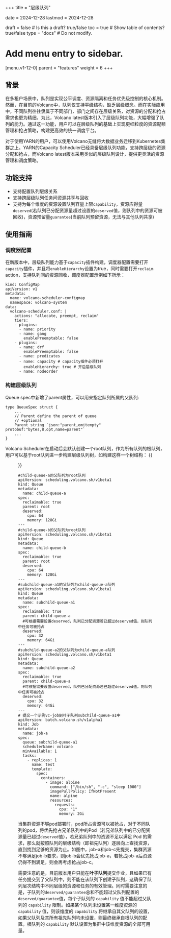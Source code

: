 +++
title = "层级队列"

date = 2024-12-28
lastmod = 2024-12-28

draft = false  # Is this a draft? true/false
toc = true  # Show table of contents? true/false
type = "docs"  # Do not modify.

# Add menu entry to sidebar.
[menu.v1-12-0]
  parent = "features"
  weight = 6
+++

## 背景
在多租户场景中，队列是实现公平调度、资源隔离和任务优先级控制的核心机制。然而，在目前的Volcano中，队列仅支持平级结构，缺乏层级概念。而在实际应用中，不同队列往往隶属于不同部门，部门之间存在层级关系，对资源的分配和抢占需求也更为精细。为此，Volcano latest版本引入了层级队列功能，大幅增强了队列的能力。通过这一功能，用户可以在层级队列的基础上实现更细粒度的资源配额管理和抢占策略，构建更高效的统一调度平台。

对于使用YARN的用户，可以使用Volcano无缝将大数据业务迁移到Kubernetes集群之上。YARN的Capacity Scheduler已经具备层级队列功能，支持跨层级的资源分配和抢占，而Volcano latest版本采用类似的层级队列设计，提供更灵活的资源管理和调度策略。

## 功能支持
- 支持配置队列层级关系
- 支持跨层级队列任务间资源共享与回收
- 支持为每个维度的资源设置队列容量上限`capability`，资源应得量`deserved`(若队列已分配资源量超过设置的`deserved`值，则队列中的资源可被回收)，资源预留量`guarantee`(当前队列预留资源，无法与其他队列共享)


## 使用指南
### 调度器配置
在新版本中，层级队列能力基于`capacity`插件构建，调度器配置需要打开`capacity`插件，并且将`enableHierarchy`设置为true，同时需要打开`reclaim` action，支持队列间的资源回收，调度器配置示例如下所示：
```
kind: ConfigMap
apiVersion: v1
metadata:
  name: volcano-scheduler-configmap
  namespace: volcano-system
data:
  volcano-scheduler.conf: |
    actions: "allocate, preempt, reclaim"
    tiers:
    - plugins:
      - name: priority
      - name: gang
        enablePreemptable: false
    - plugins:
      - name: drf
        enablePreemptable: false
      - name: predicates
      - name: capacity # capacity插件必须打开
        enableHierarchy: true # 开启层级队列
      - name: nodeorder
```
### 构建层级队列
Queue spec中新增了parent属性，可以用来指定队列所属的父队列:
```
type QueueSpec struct {
    ...
	// Parent define the parent of queue
	// +optional
	Parent string `json:"parent,omitempty" protobuf:"bytes,8,opt,name=parent"`
    ...
}
```
Volcano Scheduler在启动后会默认创建一个root队列，作为所有队列的根队列，用户可以基于root队列进一步构建层级队列树，如构建这样一个树结构：
{{<figure library="1" src="hierarchical-queue-example.png" title="图1 层级队列示例" width="50%">}}


```
#child-queue-a的父队列为root队列
apiVersion: scheduling.volcano.sh/v1beta1
kind: Queue
metadata:
  name: child-queue-a
spec:
  reclaimable: true
  parent: root 
  deserved:
    cpu: 64
    memory: 128Gi
---
#child-queue-b的父队列为root队列
apiVersion: scheduling.volcano.sh/v1beta1
kind: Queue
metadata:
  name: child-queue-b
spec:
  reclaimable: true
  parent: root 
  deserved:
    cpu: 64
    memory: 128Gi
---
#subchild-queue-a1的父队列为child-queue-a队列
apiVersion: scheduling.volcano.sh/v1beta1
kind: Queue
metadata:
  name: subchild-queue-a1
spec:
  reclaimable: true
  parent: child-queue-a
  #可根据需要设置deserved，队列已分配资源若已超过deserved值，则队列中任务可被抢占
  deserved: 
    cpu: 32
    memory: 64Gi
---
#subchild-queue-a2的父队列为child-queue-a队列
apiVersion: scheduling.volcano.sh/v1beta1
kind: Queue
metadata:
  name: subchild-queue-a2
spec:
  reclaimable: true
  parent: child-queue-a 
  #可根据需要设置deserved，队列已分配资源若已超过deserved值，则队列中任务可被抢占
  deserved: 
    cpu: 32
    memory: 64Gi
---
# 提交一个示例vc-job到叶子队列subchild-queue-a1中
apiVersion: batch.volcano.sh/v1alpha1
kind: Job
metadata:
  name: job-a
spec:
  queue: subchild-queue-a1
  schedulerName: volcano
  minAvailable: 1
  tasks:
    - replicas: 1
      name: test
      template:
        spec:
          containers:
            - image: alpine
              command: ["/bin/sh", "-c", "sleep 1000"]
              imagePullPolicy: IfNotPresent
              name: alpine
              resources:
                requests:
                  cpu: "1"
                  memory: 2Gi
```
当集群资源不够pod部署时，pod所占资源可以被抢占，对于不同队列的pod，将优先抢占兄弟队列中的Pod（若兄弟队列中的已分配资源量已超过`deserved`值），若兄弟队列中的资源不足以满足 Pod 的需求，那么就按照队列的层级结构（即祖先队列）逐层向上查找资源，直到找到足够的资源为止。如图中，job-a和job-c先提交，集群资源不够满足job-b要求，则job-b会优先抢占job-a，若抢占job-a后资源仍得不到满足，则会再考虑抢占job-c。

需要注意的是，目前版本用户只能在**叶子队列**提交作业，且如果已有任务提交到了父队列中，则不能在该队列下创建子队列，这确保了队列层次结构中不同层级的资源和任务的有效管理。同时需要注意的是，子队列的`deserved/guarantee`总和不能超过父队列配置的`deserved/guarantee`值，每个子队列的 `capability` 值不能超过父队列的 `capability` 限制。如果某个队列未设置某一维度资源的 `capability` 值，则该维度的 `capability` 将继承自其父队列的设置，如果父队列及其所有祖先队列均未设置，则最终继承自根队列的配置。根队列的 `capability` 默认设置为集群中该维度资源的全部可用量。
